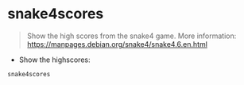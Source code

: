 # snake4scores

> Show the high scores from the snake4 game.
> More information: <https://manpages.debian.org/snake4/snake4.6.en.html>

- Show the highscores:

`snake4scores`
